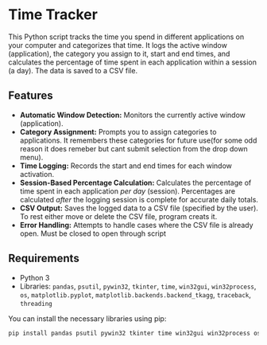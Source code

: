 # Time Tracker

This Python script tracks the time you spend in different applications on your computer and categorizes that time. It logs the active window (application), 
the category you assign to it, start and end times, and calculates the percentage of time spent in each application within a session (a day).  The data is saved to a CSV file.

## Features

*   **Automatic Window Detection:** Monitors the currently active window (application).
*   **Category Assignment:** Prompts you to assign categories to applications.  It remembers these categories for future use(for some odd reason it does remeber but cant submit selection from the drop down menu).
*   **Time Logging:** Records the start and end times for each window activation.
*   **Session-Based Percentage Calculation:** Calculates the percentage of time spent in each application *per day* (session).  Percentages are calculated *after* the logging session is complete for accurate daily totals.
*   **CSV Output:** Saves the logged data to a CSV file (specified by the user). To rest either move or delete the CSV file, program creats it.
*   **Error Handling:** Attempts to handle cases where the CSV file is already open. Must be closed to open through script

## Requirements

*   Python 3
*   Libraries: `pandas`, `psutil`, `pywin32`, `tkinter`, `time`, `win32gui`, `win32process`, `os`, `matplotlib.pyplot`, `matplotlib.backends.backend_tkagg`, `traceback`, `threading`

You can install the necessary libraries using pip:

```bash
pip install pandas psutil pywin32 tkinter time win32gui win32process os matplotlib.pyplot matplotlib.backends.backend_tkagg traceback threading
```
